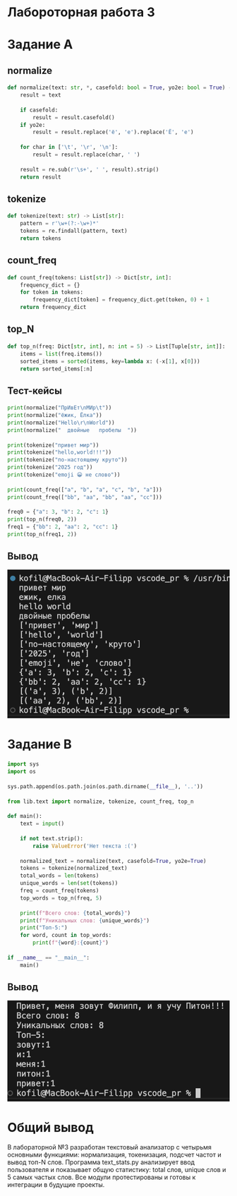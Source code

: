 # Лабороторная работа 3

# Задание A
## normalize

```python
def normalize(text: str, *, casefold: bool = True, yo2e: bool = True) -> str:
    result = text
    
    if casefold:
        result = result.casefold()    
    if yo2e:
        result = result.replace('ё', 'е').replace('Ё', 'е')
    
    for char in ['\t', '\r', '\n']:
        result = result.replace(char, ' ')
    
    result = re.sub(r'\s+', ' ', result).strip()
    return result
```
## tokenize

```python
def tokenize(text: str) -> List[str]:
    pattern = r'\w+(?:-\w+)*'
    tokens = re.findall(pattern, text)
    return tokens
```
## count_freq

```python
def count_freq(tokens: List[str]) -> Dict[str, int]:
    frequency_dict = {}
    for token in tokens:
        frequency_dict[token] = frequency_dict.get(token, 0) + 1
    return frequency_dict
```

## top_N

```python
def top_n(freq: Dict[str, int], n: int = 5) -> List[Tuple[str, int]]:
    items = list(freq.items())
    sorted_items = sorted(items, key=lambda x: (-x[1], x[0]))
    return sorted_items[:n]
```

## Тест-кейсы

```python
print(normalize("ПрИвЕт\nМИр\t"))
print(normalize("ёжик, Ёлка"))
print(normalize("Hello\r\nWorld"))
print(normalize("  двойные   пробелы  "))

print(tokenize("привет мир"))
print(tokenize("hello,world!!!"))
print(tokenize("по-настоящему круто"))
print(tokenize("2025 год"))
print(tokenize("emoji 😀 не слово"))

print(count_freq(["a", "b", "a", "c", "b", "a"]))
print(count_freq(["bb", "aa", "bb", "aa", "cc"]))

freq0 = {"a": 3, "b": 2, "c": 1}
print(top_n(freq0, 2))
freq1 = {"bb": 2, "aa": 2, "cc": 1}
print(top_n(freq1, 2))
```

## Вывод
![Картинка 1](./images/lab_03/text_output.png)

# Задание B

```python
import sys
import os

sys.path.append(os.path.join(os.path.dirname(__file__), '..'))

from lib.text import normalize, tokenize, count_freq, top_n

def main():
    text = input()
    
    if not text.strip():
        raise ValueError('Нет текста :(')
    
    normalized_text = normalize(text, casefold=True, yo2e=True)
    tokens = tokenize(normalized_text)
    total_words = len(tokens)
    unique_words = len(set(tokens))
    freq = count_freq(tokens)
    top_words = top_n(freq, 5)
    
    print(f"Всего слов: {total_words}")
    print(f"Уникальных слов: {unique_words}")
    print("Топ-5:")
    for word, count in top_words:
        print(f"{word}:{count}")

if __name__ == "__main__":
    main()
```
## Вывод
![Картинка 2](./images/lab_03/text_stats_output.png)

# Общий вывод

В лабораторной №3 разработан текстовый анализатор с четырьмя основными функциями: нормализация, токенизация, подсчет частот и вывод топ-N слов. Программа text_stats.py анализирует ввод пользователя и показывает общую статистику: total слов, unique слов и 5 самых частых слов. Все модули протестированы и готовы к интеграции в будущие проекты.
